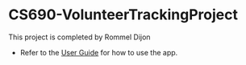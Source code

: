 # CS690-VolunteerTrackingProject
This project is completed by Rommel Dijon


* Refer to the [User Guide](https://github.com/rommeldijon/CS690-VolunteerTrackingProject/wiki/Documentation:-User-Guide) for how to use the app.

